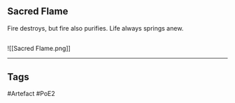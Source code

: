 ## Sacred Flame
Fire destroys, but fire also purifies.
Life always springs anew.
##
![[Sacred Flame.png]]

---
## Tags
#Artefact
#PoE2